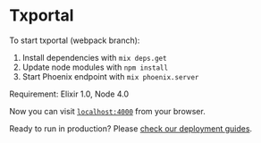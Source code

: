 # Txportal

To start txportal (webpack branch):
  1. Install dependencies with `mix deps.get`
  2. Update node modules with `npm install`
  3. Start Phoenix endpoint with `mix phoenix.server`

Requirement: Elixir 1.0, Node 4.0

Now you can visit [`localhost:4000`](http://localhost:4000) from your browser.

Ready to run in production? Please [check our deployment guides](http://www.phoenixframework.org/docs/deployment).
